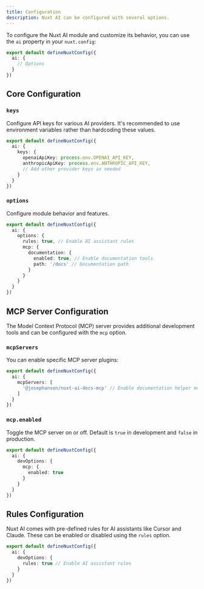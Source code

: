 ```yaml
---
title: Configuration
description: Nuxt AI can be configured with several options.
---
```


To configure the Nuxt AI module and customize its behavior, you can use the `ai` property in your `nuxt.config`:

```ts [nuxt.config.ts]
export default defineNuxtConfig({
  ai: {
    // Options
  }
})
```

## Core Configuration

### `keys`

Configure API keys for various AI providers. It's recommended to use environment variables rather than hardcoding these values.

```ts [nuxt.config.ts]
export default defineNuxtConfig({
  ai: {
    keys: {
      openaiApiKey: process.env.OPENAI_API_KEY,
      anthropicApiKey: process.env.ANTHROPIC_API_KEY,
      // Add other provider keys as needed
    }
  }
})
```

### `options`

Configure module behavior and features.

```ts [nuxt.config.ts]
export default defineNuxtConfig({
  ai: {
    options: {
      rules: true, // Enable AI assistant rules
      mcp: {
        documentation: {
          enabled: true, // Enable documentation tools
          path: '/docs' // Documentation path
        }
      }
    }
  }
})
```

## MCP Server Configuration

The Model Context Protocol (MCP) server provides additional development tools and can be configured with the `mcp` option.

### `mcpServers`

You can enable specific MCP server plugins:

```ts [nuxt.config.ts]
export default defineNuxtConfig({
  ai: {
    mcpServers: [
      '@josephanson/nuxt-ai-docs-mcp' // Enable documentation helper mcp plugin
    ]
  }
})
```

### `mcp.enabled`

Toggle the MCP server on or off. Default is `true` in development and `false` in production.

```ts [nuxt.config.ts]
export default defineNuxtConfig({
  ai: {
    devOptions: {
      mcp: {
        enabled: true
      }
    }
  }
})
```

## Rules Configuration

Nuxt AI comes with pre-defined rules for AI assistants like Cursor and Claude. These can be enabled or disabled using the `rules` option.

```ts [nuxt.config.ts]
export default defineNuxtConfig({
  ai: {
    devOptions: {
      rules: true // Enable AI assistant rules
    }
  }
})
```
